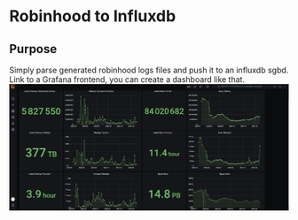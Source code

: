 # Robinhood to Influxdb

## Purpose 

Simply parse generated robinhood logs files and push it to an influxdb sgbd.
Link to a Grafana frontend, you can create a dashboard like that. 
![Screenshot](image.png)


